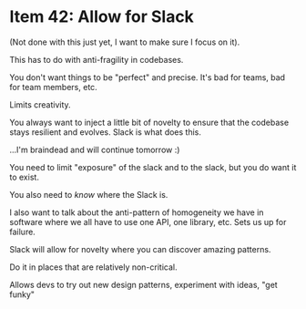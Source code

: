 # Item 42: Allow for Slack

(Not done with this just yet, I want to make sure I focus on it).

This has to do with anti-fragility in codebases.

You don't want things to be "perfect" and precise. It's bad for teams, bad for
team members, etc.

Limits creativity.

You always want to inject a little bit of novelty to ensure that the codebase
stays resilient and evolves. Slack is what does this.

...I'm braindead and will continue tomorrow :)

You need to limit "exposure" of the slack and to the slack, but you do want it
to exist.

You also need to _know_ where the Slack is.

I also want to talk about the anti-pattern of homogeneity we have in software
where we all have to use one API, one library, etc. Sets us up for failure.

Slack will allow for novelty where you can discover amazing patterns.

Do it in places that are relatively non-critical.

Allows devs to try out new design patterns, experiment with ideas, "get funky"

